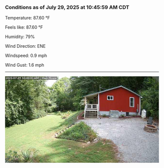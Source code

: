 ### Conditions as of July 29, 2025 at 10:45:59 AM CDT 

Temperature: 87.60 &deg;F

Feels like: 87.60 &deg;F

Humidity: 79%

Wind Direction: ENE

Windspeed: 0.9 mph

Wind Gust: 1.6 mph

---

<img src="./images/latest.jpeg"/>

